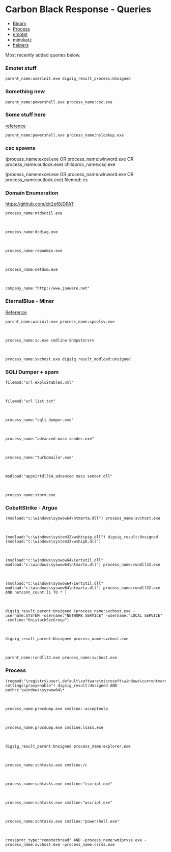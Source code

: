 # Carbon Black Response - Queries

* [Binary](binary.md)
* [Process](process.md)
* [emotet](emotet.md)
* [mimikatz](mimikatz.md)
* [helpers](helpers.md)

Most recently added queries below.

### Emotet stuff

    parent_name:userinit.exe digsig_result_process:Unsigned

### Something new

    parent_name:powershell.exe process_name:csc.exe


### Some stuff here


[reference](https://ti.360.net/blog/articles/latest-target-attack-of-darkhydruns-group-against-middle-east-en/)

    parent_name:powershell.exe process_name:nslookup.exe

### csc spawns

(process_name:excel.exe OR process_name:winword.exe OR process_name:outlook.exe) childproc_name:csc.exe

(process_name:excel.exe OR process_name:winword.exe OR process_name:outlook.exe) filemod:.cs

### Domain Enumeration

https://github.com/clr2of8/DPAT

    process_name:ntdsutil.exe

<br>

    process_name:dcdiag.exe

<br>

    process_name:repadmin.exe

<br>


    process_name:netdom.exe

<br>


    company_name:"http://www.joeware.net"


### EternalBlue - Miner

[Reference](https://labsblog.f-secure.com/2019/01/03/nrsminer-updates-to-newer-version/)

    parent_name:wininit.exe process_name:spoolsv.exe

<br>

    process_name:sc.exe cmdline:Snmpstorsrv

<br>

    process_name:svchost.exe digsig_result_modload:unsigned


### SQLi Dumper + spam

    filemod:"url exploitables.xml"

<br>

    filemod:"url list.txt"

<br>

    process_name:"sqli dumper.exe"

<br>

    process_name:"advanced mass sender.exe"

<br>

    process_name:"turbomailer.exe"

<br>

    modload:"appvirtdll64_advanced mass sender.dll"

<br>

    process_name:storm.exe

### CobaltStrike - Argue

    (modload:"c:\windows\syswow64\ntmarta.dll") process_name:svchost.exe

<br>

    (modload:"c:\windows\system32\wshtcpip.dll") digsig_result:Unsigned (modload:"c:\windows\system32\wship6.dll")

<br>

    (modload:"c:\windows\syswow64\iertutil.dll" modload:"c:\windows\syswow64\ntmarta.dll") process_name:rundll32.exe

<br>

    (modload:"c:\windows\syswow64\iertutil.dll" modload:"c:\windows\syswow64\ntmarta.dll") process_name:rundll32.exe AND netconn_count:[1 TO * ]

<br>

    digsig_result_parent:Unsigned (process_name:svchost.exe -username:SYSTEM -username:"NETWORK SERVICE" -username:"LOCAL SERVICE" -cmdline:"UnistackSvcGroup")

<br>

    digsig_result_parent:Unsigned process_name:svchost.exe

<br>

    parent_name:rundll32.exe process_name:svchost.exe


### Process

    (regmod:"\registry\user\.default\software\microsoft\windows\currentversion\internet settings\proxyenable") digsig_result:Unsigned AND path:c:\windows\syswow64\*

<br>

    process_name:procdump.exe cmdline:-accepteula

<br>

    process_name:procdump.exe cmdline:lsass.exe

<br>

    digsig_result_parent:Unsigned process_name:explorer.exe

<br>

    process_name:schtasks.exe cmdline:/c

<br>

    process_name:schtasks.exe cmdline:"cscript.exe"

<br>

    process_name:schtasks.exe cmdline:"wscript.exe"

<br>

    process_name:schtasks.exe cmdline:"powershell.exe"


<br>

    crossproc_type:"remotethread" AND -process_name:wmiprvse.exe -process_name:svchost.exe -process_name:csrss.exe
